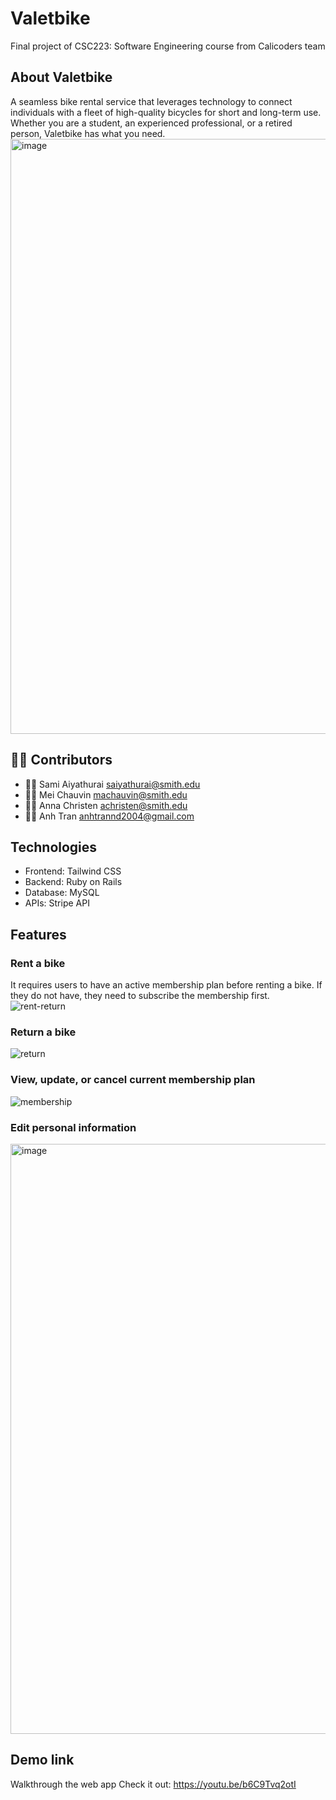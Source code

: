 # Valetbike
Final project of CSC223: Software Engineering course from Calicoders team

## About Valetbike 
A seamless bike rental service that leverages technology to connect individuals with a fleet of high-quality bicycles for short and long-term use. Whether you are a student, an experienced professional, or a retired person, Valetbike has what you need.
<img width="952" alt="image" src="https://github.com/Anhtran0208/valetbike/assets/66905335/66ed6b7d-0b47-4638-9ed2-9e0fa9cd38ac">

## 👨‍💻 Contributors
* 👨‍💻 Sami Aiyathurai saiyathurai@smith.edu
* 👨‍💻 Mei Chauvin machauvin@smith.edu
* 👨‍💻 Anna Christen achristen@smith.edu
* 👨‍💻 Anh Tran anhtrannd2004@gmail.com

## Technologies
* Frontend: Tailwind CSS
* Backend: Ruby on Rails
* Database: MySQL
* APIs: Stripe API
## Features 
### Rent a bike 
It requires users to have an active membership plan before renting a bike. If they do not have, they need to subscribe the membership first.
![rent-return](https://github.com/Anhtran0208/valetbike/assets/66905335/e8c4f338-646a-4089-94b2-7ccbae2f8989)

### Return a bike
![return](https://github.com/Anhtran0208/valetbike/assets/66905335/7121ec6c-edc4-41b8-9fb9-cb3bdc4772f9)

### View, update, or cancel current membership plan 
![membership](https://github.com/Anhtran0208/valetbike/assets/66905335/5e563508-e4ee-4e83-81c6-7c5303671efa)

### Edit personal information 
<img width="944" alt="image" src="https://github.com/Anhtran0208/valetbike/assets/66905335/ff05a195-8072-42eb-a6fb-1ef2ca61b7fd">

## Demo link 
Walkthrough the web app 
Check it out: https://youtu.be/b6C9Tvq2otI





